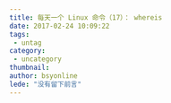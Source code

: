 ```yaml
---
title: 每天一个 Linux 命令（17）： whereis
date: 2017-02-24 10:09:22
tags:
 - untag
category: 
 - uncategory
thumbnail: 
author: bsyonline
lede: "没有留下前言"
---
```

